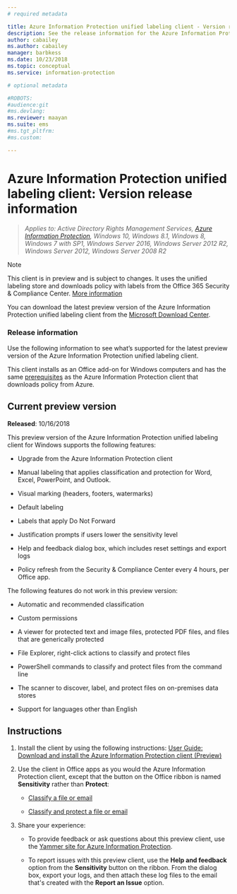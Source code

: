 ```yaml
---
# required metadata

title: Azure Information Protection unified labeling client - Version release information
description: See the release information for the Azure Information Protection unified labeling client for Windows. 
author: cabailey
ms.author: cabailey
manager: barbkess
ms.date: 10/23/2018
ms.topic: conceptual
ms.service: information-protection

# optional metadata

#ROBOTS:
#audience:git
#ms.devlang:
ms.reviewer: maayan
ms.suite: ems
#ms.tgt_pltfrm:
#ms.custom:

---
```


# Azure Information Protection unified labeling client: Version release information

>*Applies to: Active Directory Rights Management Services, [Azure Information Protection](https://azure.microsoft.com/pricing/details/information-protection), Windows 10, Windows 8.1, Windows 8, Windows 7 with SP1, Windows Server 2016, Windows Server 2012 R2, Windows Server 2012, Windows Server 2008 R2*

> [!NOTE]
> This client is in preview and is subject to changes. It uses the unified labeling store and downloads policy with labels from the Office 365 Security & Compliance Center. [More information](/Office365/SecurityCompliance/sensitivity-labels)

You can download the latest preview version of the Azure Information Protection unified labeling client from the [Microsoft Download Center](https://www.microsoft.com/en-us/download/details.aspx?id=57440).

### Release information

Use the following information to see what’s supported for the latest preview version of the Azure Information Protection unified labeling client. 

This client installs as an Office add-on for Windows computers and has the same [prerequisites](../requirements.md) as the Azure Information Protection client that downloads policy from Azure.

## Current preview version

**Released**: 10/16/2018

This preview version of the Azure Information Protection unified labeling client for Windows supports the following features: 

- Upgrade from the Azure Information Protection client

- Manual labeling that applies classification and protection for Word, Excel, PowerPoint, and Outlook.

- Visual marking (headers, footers, watermarks)

- Default labeling 

- Labels that apply Do Not Forward

- Justification prompts if users lower the sensitivity level

- Help and feedback dialog box, which includes reset settings and export logs

- Policy refresh from the Security & Compliance Center every 4 hours, per Office app.

The following features do not work in this preview version:

- Automatic and recommended classification

- Custom permissions

- A viewer for protected text and image files, protected PDF files, and files that are generically protected

- File Explorer, right-click actions to classify and protect files

- PowerShell commands to classify and protect files from the command line

- The scanner to discover, label, and protect files on on-premises data stores

- Support for languages other than English

## Instructions

1. Install the client by using the following instructions: [User Guide: Download and install the Azure Information Protection client (Preview)](install-unifiedlabelingclient-app.md) 

2. Use the client in Office apps as you would the Azure Information Protection client, except that the button on the Office ribbon is named **Sensitivity** rather than **Protect**:
    
    - [Classify a file or email](client-classify.md) 
    
    - [Classify and protect a file or email](client-classify-protect.md)

3. Share your experience: 
    
    - To provide feedback or ask questions about this preview client, use the [Yammer site for Azure Information Protection](https://www.yammer.com/AskIPTeam).
    
    - To report issues with this preview client, use the **Help and feedback** option from the **Sensitivity** button on the ribbon. From the dialog box, export your logs, and then attach these log files to the email that's created with the **Report an Issue** option. 

